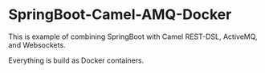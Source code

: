 # SpringBoot-Camel-AMQ-Docker

This is example of combining SpringBoot with Camel REST-DSL, ActiveMQ, and Websockets. 

Everything is build as Docker containers.
